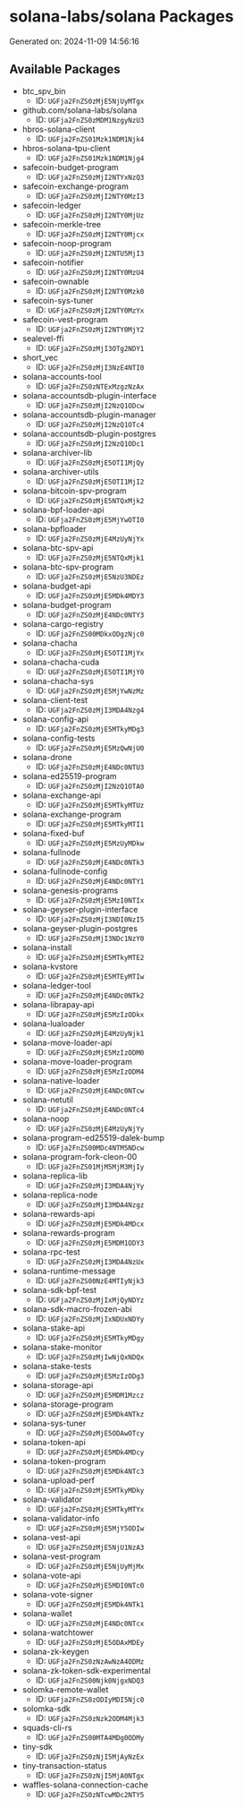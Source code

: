 # solana-labs/solana Packages

Generated on: 2024-11-09 14:56:16

## Available Packages

- btc_spv_bin
  - ID: `UGFja2FnZS0zMjE5NjUyMTgx`
- github.com/solana-labs/solana
  - ID: `UGFja2FnZS0zMDM1NzgyNzU3`
- hbros-solana-client
  - ID: `UGFja2FnZS01Mzk1NDM1Njk4`
- hbros-solana-tpu-client
  - ID: `UGFja2FnZS01Mzk1NDM1Njg4`
- safecoin-budget-program
  - ID: `UGFja2FnZS0zMjI2NTYxNzQ3`
- safecoin-exchange-program
  - ID: `UGFja2FnZS0zMjI2NTY0MzI3`
- safecoin-ledger
  - ID: `UGFja2FnZS0zMjI2NTY0MjUz`
- safecoin-merkle-tree
  - ID: `UGFja2FnZS0zMjI2NTY0Mjcx`
- safecoin-noop-program
  - ID: `UGFja2FnZS0zMjI2NTU5MjI3`
- safecoin-notifier
  - ID: `UGFja2FnZS0zMjI2NTY0MzU4`
- safecoin-ownable
  - ID: `UGFja2FnZS0zMjI2NTY0Mzk0`
- safecoin-sys-tuner
  - ID: `UGFja2FnZS0zMjI2NTY0MzYx`
- safecoin-vest-program
  - ID: `UGFja2FnZS0zMjI2NTY0MjY2`
- sealevel-ffi
  - ID: `UGFja2FnZS0zMjI3OTg2NDY1`
- short_vec
  - ID: `UGFja2FnZS0zMjI3NzE4NTI0`
- solana-accounts-tool
  - ID: `UGFja2FnZS0zNTExMzgzNzAx`
- solana-accountsdb-plugin-interface
  - ID: `UGFja2FnZS0zMjI2NzQ1ODcw`
- solana-accountsdb-plugin-manager
  - ID: `UGFja2FnZS0zMjI2NzQ1OTc4`
- solana-accountsdb-plugin-postgres
  - ID: `UGFja2FnZS0zMjI2NzQ1ODc1`
- solana-archiver-lib
  - ID: `UGFja2FnZS0zMjE5OTI1MjQy`
- solana-archiver-utils
  - ID: `UGFja2FnZS0zMjE5OTI1MjI2`
- solana-bitcoin-spv-program
  - ID: `UGFja2FnZS0zMjE5NTQxMjk2`
- solana-bpf-loader-api
  - ID: `UGFja2FnZS0zMjE5MjYwOTI0`
- solana-bpfloader
  - ID: `UGFja2FnZS0zMjE4MzUyNjYx`
- solana-btc-spv-api
  - ID: `UGFja2FnZS0zMjE5NTQxMjk1`
- solana-btc-spv-program
  - ID: `UGFja2FnZS0zMjE5NzU3NDEz`
- solana-budget-api
  - ID: `UGFja2FnZS0zMjE5MDk4MDY3`
- solana-budget-program
  - ID: `UGFja2FnZS0zMjE4NDc0NTY3`
- solana-cargo-registry
  - ID: `UGFja2FnZS00MDkxODgzNjc0`
- solana-chacha
  - ID: `UGFja2FnZS0zMjE5OTI1MjYx`
- solana-chacha-cuda
  - ID: `UGFja2FnZS0zMjE5OTI1MjY0`
- solana-chacha-sys
  - ID: `UGFja2FnZS0zMjE5MjYwNzMz`
- solana-client-test
  - ID: `UGFja2FnZS0zMjI3MDA4Nzg4`
- solana-config-api
  - ID: `UGFja2FnZS0zMjE5MTkyMDg3`
- solana-config-tests
  - ID: `UGFja2FnZS0zMjE5MzQwNjU0`
- solana-drone
  - ID: `UGFja2FnZS0zMjE4NDc0NTU3`
- solana-ed25519-program
  - ID: `UGFja2FnZS0zMjI2NzQ1OTA0`
- solana-exchange-api
  - ID: `UGFja2FnZS0zMjE5MTkyMTUz`
- solana-exchange-program
  - ID: `UGFja2FnZS0zMjE5MTkyMTI1`
- solana-fixed-buf
  - ID: `UGFja2FnZS0zMjE5MzUyMDkw`
- solana-fullnode
  - ID: `UGFja2FnZS0zMjE4NDc0NTk3`
- solana-fullnode-config
  - ID: `UGFja2FnZS0zMjE4NDc0NTY1`
- solana-genesis-programs
  - ID: `UGFja2FnZS0zMjE5MzI0NTIx`
- solana-geyser-plugin-interface
  - ID: `UGFja2FnZS0zMjI3NDI0NzI5`
- solana-geyser-plugin-postgres
  - ID: `UGFja2FnZS0zMjI3NDc1NzY0`
- solana-install
  - ID: `UGFja2FnZS0zMjE5MTkyMTE2`
- solana-kvstore
  - ID: `UGFja2FnZS0zMjE5MTEyMTIw`
- solana-ledger-tool
  - ID: `UGFja2FnZS0zMjE4NDc0NTk2`
- solana-librapay-api
  - ID: `UGFja2FnZS0zMjE5MzIzODkx`
- solana-lualoader
  - ID: `UGFja2FnZS0zMjE4MzUyNjk1`
- solana-move-loader-api
  - ID: `UGFja2FnZS0zMjE5MzIzODM0`
- solana-move-loader-program
  - ID: `UGFja2FnZS0zMjE5MzIzODM4`
- solana-native-loader
  - ID: `UGFja2FnZS0zMjE4NDc0NTcw`
- solana-netutil
  - ID: `UGFja2FnZS0zMjE4NDc0NTc4`
- solana-noop
  - ID: `UGFja2FnZS0zMjE4MzUyNjYy`
- solana-program-ed25519-dalek-bump
  - ID: `UGFja2FnZS00MDc4NTM5NDcw`
- solana-program-fork-cleon-00
  - ID: `UGFja2FnZS01MjM5MjM3MjIy`
- solana-replica-lib
  - ID: `UGFja2FnZS0zMjI3MDA4NjYy`
- solana-replica-node
  - ID: `UGFja2FnZS0zMjI3MDA4Nzgz`
- solana-rewards-api
  - ID: `UGFja2FnZS0zMjE5MDk4MDcx`
- solana-rewards-program
  - ID: `UGFja2FnZS0zMjE5MDM1ODY3`
- solana-rpc-test
  - ID: `UGFja2FnZS0zMjI3MDA4NzUx`
- solana-runtime-message
  - ID: `UGFja2FnZS00NzE4MTIyNjk3`
- solana-sdk-bpf-test
  - ID: `UGFja2FnZS0zMjIxMjQyNDYz`
- solana-sdk-macro-frozen-abi
  - ID: `UGFja2FnZS0zMjIxNDUxNDYy`
- solana-stake-api
  - ID: `UGFja2FnZS0zMjE5MTkyMDgy`
- solana-stake-monitor
  - ID: `UGFja2FnZS0zMjIwNjQxNDQx`
- solana-stake-tests
  - ID: `UGFja2FnZS0zMjE5MzIzODg3`
- solana-storage-api
  - ID: `UGFja2FnZS0zMjE5MDM1Mzcz`
- solana-storage-program
  - ID: `UGFja2FnZS0zMjE5MDk4NTkz`
- solana-sys-tuner
  - ID: `UGFja2FnZS0zMjE5ODAwOTcy`
- solana-token-api
  - ID: `UGFja2FnZS0zMjE5MDk4MDcy`
- solana-token-program
  - ID: `UGFja2FnZS0zMjE5MDk4NTc3`
- solana-upload-perf
  - ID: `UGFja2FnZS0zMjE5MTkyMDky`
- solana-validator
  - ID: `UGFja2FnZS0zMjE5MTkyMTYx`
- solana-validator-info
  - ID: `UGFja2FnZS0zMjE5MjY5ODIw`
- solana-vest-api
  - ID: `UGFja2FnZS0zMjE5NjU1NzA3`
- solana-vest-program
  - ID: `UGFja2FnZS0zMjE5NjUyMjMx`
- solana-vote-api
  - ID: `UGFja2FnZS0zMjE5MDI0NTc0`
- solana-vote-signer
  - ID: `UGFja2FnZS0zMjE5MDk4NTk1`
- solana-wallet
  - ID: `UGFja2FnZS0zMjE4NDc0NTcx`
- solana-watchtower
  - ID: `UGFja2FnZS0zMjE5ODAxMDEy`
- solana-zk-keygen
  - ID: `UGFja2FnZS0zNzAwNzA4ODMz`
- solana-zk-token-sdk-experimental
  - ID: `UGFja2FnZS00Njk0NjgxNDQ3`
- solomka-remote-wallet
  - ID: `UGFja2FnZS0zODIyMDI5Njc0`
- solomka-sdk
  - ID: `UGFja2FnZS0zNzk2ODM4Mjk3`
- squads-cli-rs
  - ID: `UGFja2FnZS00MTA4MDg0ODMy`
- tiny-sdk
  - ID: `UGFja2FnZS0zNjI5MjAyNzEx`
- tiny-transaction-status
  - ID: `UGFja2FnZS0zNjI5MjA0NTgx`
- waffles-solana-connection-cache
  - ID: `UGFja2FnZS0zNTcwMDc2NTY5`
